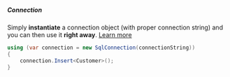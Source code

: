 <h5 class="center code-title">Connection</h5>

Simply **instantiate** a connection object (with proper connection string) and you can then use it **right away**. [Learn more](#)

```csharp
using (var connection = new SqlConnection(connectionString))
{
    connection.Insert<Customer>();
}
```